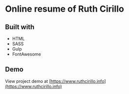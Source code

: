# Online resume of Ruth Cirillo

## Built with

* HTML
* SASS
* Gulp
* FontAwesome


## Demo
View project demo at [https://www.ruthcirillo.info](https://www.ruthcirillo.info)

